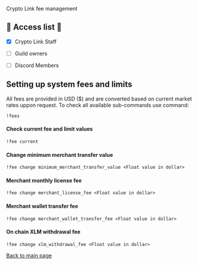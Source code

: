 Crypto Link fee management

## :key: Access list :key:
- [X] Crypto Link Staff 
- [ ] Guild owners
- [ ] Discord Members



## Setting up system fees and limits
All fees are provided in USD ($) and are converted based on current market rates uppon request.
To check all available sub-commands use command:

```text
!fees
```
#### Check current fee and limit values
```text
!fee current
```

#### Change minimum merchant transfer value
```text
!fee change minimum_merchant_transfer_value <Float value in dollar>
```

#### Merchant monthly license fee
```text
!fee change merchant_license_fee <Float value in dollar>
```

#### Merchant wallet transfer fee
```text
!fee change merchant_wallet_transfer_fee <Float value in dollar>
```

#### On chain XLM withdrawal fee

```text
!fee change xlm_withdrawal_fee <Float value in dollar>
```

[Back to main page](README.md)